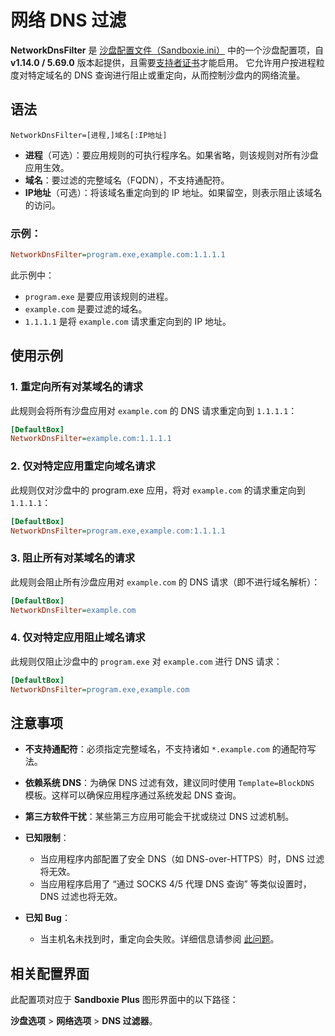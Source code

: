 # 网络 DNS 过滤

**NetworkDnsFilter** 是 [沙盘配置文件（Sandboxie.ini）](SandboxieIni.md) 中的一个沙盘配置项，自 **v1.14.0 / 5.69.0** 版本起提供，且需要[支持者证书](https://sandboxie-plus.com/supporter-certificate/)才能启用。
它允许用户按进程粒度对特定域名的 DNS 查询进行阻止或重定向，从而控制沙盘内的网络流量。

## 语法

```
NetworkDnsFilter=[进程,]域名[:IP地址]
```

* **进程**（可选）：要应用规则的可执行程序名。如果省略，则该规则对所有沙盘应用生效。
* **域名**：要过滤的完整域名（FQDN），不支持通配符。
* **IP地址**（可选）：将该域名重定向到的 IP 地址。如果留空，则表示阻止该域名的访问。

### 示例：

```ini
NetworkDnsFilter=program.exe,example.com:1.1.1.1
```

此示例中：

* `program.exe` 是要应用该规则的进程。
* `example.com` 是要过滤的域名。
* `1.1.1.1` 是将 `example.com` 请求重定向到的 IP 地址。

## 使用示例

### 1. 重定向所有对某域名的请求

此规则会将所有沙盘应用对 `example.com` 的 DNS 请求重定向到 `1.1.1.1`：

```ini
[DefaultBox]
NetworkDnsFilter=example.com:1.1.1.1
```

### 2. 仅对特定应用重定向域名请求

此规则仅对沙盘中的 program.exe 应用，将对 `example.com` 的请求重定向到 `1.1.1.1`：

```ini
[DefaultBox]
NetworkDnsFilter=program.exe,example.com:1.1.1.1
```

### 3. 阻止所有对某域名的请求

此规则会阻止所有沙盘应用对 `example.com` 的 DNS 请求（即不进行域名解析）：

```ini
[DefaultBox]
NetworkDnsFilter=example.com
```

### 4. 仅对特定应用阻止域名请求

此规则仅阻止沙盘中的 `program.exe` 对 `example.com` 进行 DNS 请求：

```ini
[DefaultBox]
NetworkDnsFilter=program.exe,example.com
```

## 注意事项

* **不支持通配符**：必须指定完整域名，不支持诸如 `*.example.com` 的通配符写法。
* **依赖系统 DNS**：为确保 DNS 过滤有效，建议同时使用 `Template=BlockDNS` 模板。这样可以确保应用程序通过系统发起 DNS 查询。
* **第三方软件干扰**：某些第三方应用可能会干扰或绕过 DNS 过滤机制。

* **已知限制**：

    * 当应用程序内部配置了安全 DNS（如 DNS-over-HTTPS）时，DNS 过滤将无效。
    * 当应用程序启用了 “通过 SOCKS 4/5 代理 DNS 查询” 等类似设置时，DNS 过滤也将无效。

* **已知 Bug**：

    * 当主机名未找到时，重定向会失败。详细信息请参阅 [此问题](https://github.com/sandboxie-plus/Sandboxie/issues/4359)。

## 相关配置界面

此配置项对应于 **Sandboxie Plus** 图形界面中的以下路径：

**沙盘选项** > **网络选项** > **DNS 过滤器**。
